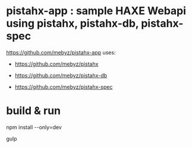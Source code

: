 # pistahx-app : sample HAXE Webapi using pistahx, pistahx-db, pistahx-spec

https://github.com/mebyz/pistahx-app uses:

- https://github.com/mebyz/pistahx

- https://github.com/mebyz/pistahx-db

- https://github.com/mebyz/pistahx-spec

# build & run

npm install --only=dev

gulp
